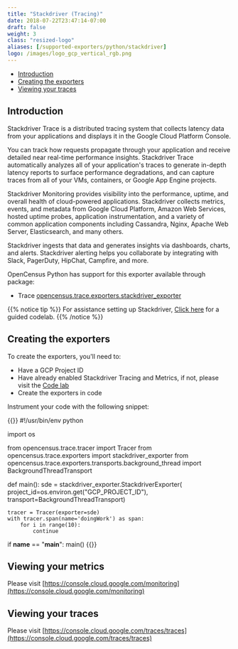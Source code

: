 ```yaml
---
title: "Stackdriver (Tracing)"
date: 2018-07-22T23:47:14-07:00
draft: false
weight: 3
class: "resized-logo"
aliases: [/supported-exporters/python/stackdriver]
logo: /images/logo_gcp_vertical_rgb.png
---
```


- [Introduction](#introduction)
- [Creating the exporters](#creating-the-exporters)
- [Viewing your traces](#viewing-your-traces)

## Introduction
Stackdriver Trace is a distributed tracing system that collects latency data from your applications and displays it in the Google Cloud Platform Console.

You can track how requests propagate through your application and receive detailed near real-time performance insights.
Stackdriver Trace automatically analyzes all of your application's traces to generate in-depth latency reports to surface performance degradations, and can capture traces from all of your VMs, containers, or Google App Engine projects.

Stackdriver Monitoring provides visibility into the performance, uptime, and overall health of cloud-powered applications.
Stackdriver collects metrics, events, and metadata from Google Cloud Platform, Amazon Web Services, hosted uptime probes, application instrumentation, and a variety of common application components including Cassandra, Nginx, Apache Web Server, Elasticsearch, and many others.

Stackdriver ingests that data and generates insights via dashboards, charts, and alerts. Stackdriver alerting helps you collaborate by
integrating with Slack, PagerDuty, HipChat, Campfire, and more.

OpenCensus Python has support for this exporter available through package:
* Trace [opencensus.trace.exporters.stackdriver_exporter](https://census-instrumentation.github.io/opencensus-python/trace/api/stackdriver_exporter.html)

{{% notice tip %}}
For assistance setting up Stackdriver, [Click here](/codelabs/stackdriver) for a guided codelab.
{{% /notice %}}

## Creating the exporters
To create the exporters, you'll need to:

* Have a GCP Project ID
* Have already enabled Stackdriver Tracing and Metrics, if not, please visit the [Code lab](/codelabs/stackdriver)
* Create the exporters in code

Instrument your code with the following snippet:

{{<highlight python>}}
#!/usr/bin/env python

import os

from opencensus.trace.tracer import Tracer
from opencensus.trace.exporters import stackdriver_exporter
from opencensus.trace.exporters.transports.background_thread import BackgroundThreadTransport

def main():
    sde = stackdriver_exporter.StackdriverExporter(
                project_id=os.environ.get("GCP_PROJECT_ID"),
                transport=BackgroundThreadTransport)

    tracer = Tracer(exporter=sde)
    with tracer.span(name='doingWork') as span:
        for i in range(10):
            continue

if __name__ == "__main__":
    main()
{{</highlight>}}

## Viewing your metrics
Please visit [https://console.cloud.google.com/monitoring](https://console.cloud.google.com/monitoring)

## Viewing your traces
Please visit [https://console.cloud.google.com/traces/traces](https://console.cloud.google.com/traces/traces)
